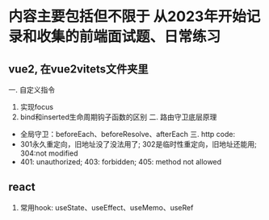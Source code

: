 # 内容主要包括但不限于 从2023年开始记录和收集的前端面试题、日常练习

## vue2, 在vue2vitets文件夹里
一. 自定义指令
  1) 实现focus
  2) bind和inserted生命周期钩子函数的区别
二. 路由守卫底层原理
  - 全局守卫：beforeEach、beforeResolve、afterEach
三. http code: 
  - 301永久重定向，旧地址没了没法用了; 302是临时性重定向，旧地址还能用; 304:not modified
  - 401: unauthorized; 403: forbidden; 405: method not allowed


## react
  1) 常用hook: useState、useEffect、useMemo、useRef



#